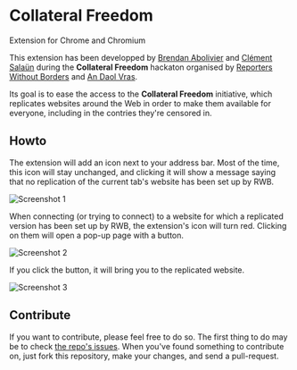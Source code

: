 # Collateral Freedom
Extension for Chrome and Chromium

This extension has been developped by [Brendan Abolivier](https://github.com/babolivier) and [Clément Salaün](https://github.com/altitude)
during the **Collateral Freedom** hackaton organised by [Reporters Without Borders](https://en.rsf.org/) and [An Daol Vras](http://lacantine-brest.net/).

Its goal is to ease the access to the **Collateral Freedom** initiative, which replicates websites around the Web in order to make them available
for everyone, including in the contries they're censored in.

## Howto

The extension will add an icon next to your address bar. Most of the time, this icon will stay unchanged, and clicking it will show
a message saying that no replication of the current tab's website has been set up by RWB.

![Screenshot 1](https://raw.githubusercontent.com/babolivier/collateral-freedom/master/screenshots/sc3.png)

When connecting (or trying to connect) to a website for which a replicated version has been set up by RWB, the extension's icon will turn
red. Clicking on them will open a pop-up page with a button.

![Screenshot 2](https://raw.githubusercontent.com/babolivier/collateral-freedom/master/screenshots/sc1.png)

If you click the button, it will bring you to the replicated website.

![Screenshot 3](https://raw.githubusercontent.com/babolivier/collateral-freedom/master/screenshots/sc2.png)

## Contribute

If you want to contribute, please feel free to do so. The first thing to do may be to check [the repo's issues](https://github.com/babolivier/collateral-freedom/issues).
When you've found something to contribute on, just fork this repository, make your changes, and send a pull-request.
